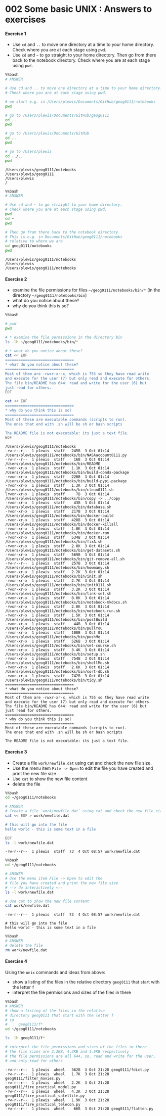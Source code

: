 # 002 Some basic UNIX : Answers to exercises

#### Exercise 1

* Use `cd` and `..` to move one directory at a time to your home directory. Check where you are at each stage using `pwd`.
* Use `cd` and `~` to go straight to your home directory. Then go from there back to the notebook directory. Check where you are at each stage using `pwd`.


```bash
%%bash
# ANSWER

# Use cd and .. to move one directory at a time to your home directory. 
# Check where you are at each stage using pwd.

# we start e.g. in /Users/plewis/Documents/GitHub/geog0111/notebooks
pwd

# go to /Users/plewis/Documents/GitHub/geog0111
cd ..
pwd

# go to /Users/plewis/Documents/GitHub
cd ..
pwd

# go to /Users/plewis
cd ../..
pwd
```

    /Users/plewis/geog0111/notebooks
    /Users/plewis/geog0111
    /Users/plewis
    /



```bash
%%bash
# ANSWER

# Use cd and ~ to go straight to your home directory. 
# Check where you are at each stage using pwd.
pwd
cd ~
pwd

# Then go from there back to the notebook directory. 
# This is e.g. in Documents/GitHub/geog0111/notebooks
# relative to where we are
cd geog0111/notebooks
pwd
```

    /Users/plewis/geog0111/notebooks
    /Users/plewis
    /Users/plewis/geog0111/notebooks


#### Exercise 2

* examine the file permissions for files `~/geog0111/notebooks/bin/*` (in the directory `~/geog0111/notebooks/bin`)
* what do you notice about these? 
* why do you think this is so?


```bash
%%bash

# pwd
pwd

# * examine the file permissions in the directory bin
ls -lh ~/geog0111/notebooks/bin/*

# * what do you notice about these?
cat << EOF
===============================
* what do you notice about these?
===============================
Most of them are -rwxr-xr-x, which is 755 so they have read write 
and execute for the user (7) but only read and execute for others.
The file bin/README has 644: read and write for the user (6) but
just read for others.
EOF

cat << EOF
===============================
* why do you think this is so?
===============================
Most of these are executable commands (scripts to run).
The ones that end with .sh will be sh or bash scripts

The README file is not executable: its just a text file.
EOF
```

    /Users/plewis/geog0111/notebooks
    -rw-r--r--  1 plewis  staff   245B  3 Oct 01:14 /Users/plewis/geog0111/notebooks/bin/NASAaccount0111.py
    -rw-r--r--  1 plewis  staff    16B  3 Oct 01:14 /Users/plewis/geog0111/notebooks/bin/README
    -rwxr-xr-x  1 plewis  staff   1.1K  3 Oct 01:14 /Users/plewis/geog0111/notebooks/bin/build-conda-package
    -rwxr-xr-x  1 plewis  staff   220B  3 Oct 01:14 /Users/plewis/geog0111/notebooks/bin/build-pypi-package
    -rwxr-xr-x  1 plewis  staff   1.3K  3 Oct 01:14 /Users/plewis/geog0111/notebooks/bin/clean0111.sh
    lrwxr-xr-x  1 plewis  staff     7B  3 Oct 01:14 /Users/plewis/geog0111/notebooks/bin/copy -> ../copy
    -rwxr-xr-x  1 plewis  staff    43B  3 Oct 01:14 /Users/plewis/geog0111/notebooks/bin/database.sh
    -rwxr-xr-x  1 plewis  staff   217B  3 Oct 01:14 /Users/plewis/geog0111/notebooks/bin/docker-build
    -rwxr-xr-x  1 plewis  staff   428B  3 Oct 01:14 /Users/plewis/geog0111/notebooks/bin/docker-killall
    -rwxr-xr-x  1 plewis  staff   1.0K  3 Oct 01:14 /Users/plewis/geog0111/notebooks/bin/docker-run
    -rwxr-xr-x  1 plewis  staff   534B  3 Oct 01:14 /Users/plewis/geog0111/notebooks/bin/fixA.sh
    -rwxr-xr-x  1 plewis  staff   2.0K  3 Oct 01:14 /Users/plewis/geog0111/notebooks/bin/get-datasets.sh
    -rwxr-xr-x  1 plewis  staff   569B  3 Oct 01:14 /Users/plewis/geog0111/notebooks/bin/git-remove-all.sh
    -rw-r--r--  1 plewis  staff   257B  3 Oct 01:14 /Users/plewis/geog0111/notebooks/bin/howmany.sh
    -rwxr-xr-x  1 plewis  staff   2.2K  3 Oct 01:14 /Users/plewis/geog0111/notebooks/bin/init.sh
    -rwxr-xr-x  1 plewis  staff   2.7K  3 Oct 01:14 /Users/plewis/geog0111/notebooks/bin/init0111.sh
    -rwxr-xr-x  1 plewis  staff   3.2K  3 Oct 01:14 /Users/plewis/geog0111/notebooks/bin/link-set.sh
    -rwxr-xr-x  1 plewis  staff   8.0K  3 Oct 01:14 /Users/plewis/geog0111/notebooks/bin/notebook-mkdocs.sh
    -rwxr-xr-x  1 plewis  staff   2.0K  3 Oct 01:14 /Users/plewis/geog0111/notebooks/bin/notebook-run.sh
    -rwxr-xr-x  1 plewis  staff   1.5K  3 Oct 01:14 /Users/plewis/geog0111/notebooks/bin/postBuild
    -rwxr-xr-x  1 plewis  staff    44B  3 Oct 01:14 /Users/plewis/geog0111/notebooks/bin/pullYou
    -rwxr-xr-x  1 plewis  staff   100B  3 Oct 01:14 /Users/plewis/geog0111/notebooks/bin/pushMe
    -rwxr-xr-x  1 plewis  staff   526B  3 Oct 01:14 /Users/plewis/geog0111/notebooks/bin/set-course.sh
    -rwxr-xr-x  1 plewis  staff   3.4K  3 Oct 01:14 /Users/plewis/geog0111/notebooks/bin/setup.sh
    -rwxr-xr-x  1 plewis  staff   754B  3 Oct 01:14 /Users/plewis/geog0111/notebooks/bin/shellMe.sh
    -rwxr-xr-x  1 plewis  staff   2.6K  3 Oct 01:14 /Users/plewis/geog0111/notebooks/bin/sort-db.sh
    -rwxr-xr-x  1 plewis  staff   742B  3 Oct 01:14 /Users/plewis/geog0111/notebooks/bin/tidy.sh
    ===============================
    * what do you notice about these?
    ===============================
    Most of them are -rwxr-xr-x, which is 755 so they have read write 
    and execute for the user (7) but only read and execute for others.
    The file bin/README has 644: read and write for the user (6) but
    just read for others.
    ===============================
    * why do you think this is so?
    ===============================
    Most of these are executable commands (scripts to run).
    The ones that end with .sh will be sh or bash scripts
    
    The README file is not executable: its just a text file.


#### Exercise 3

* Create a file `work/newfile.dat` using cat and check the new file size.
* Use the menu item `File -> Open` to edit the file you have created and print the new file size
* Use `cat` to show the new file content
* delete the file


```bash
%%bash
cd ~/geog0111/notebooks

# ANSWER
# Create a file `work/newfile.dat` using cat and check the new file size.
cat << EOF > work/newfile.dat

# this will go into the file
hello world - this is some text in a file

EOF
ls -l work/newfile.dat
```

    -rw-r--r--  1 plewis  staff  73  4 Oct 08:57 work/newfile.dat



```bash
%%bash
cd ~/geog0111/notebooks

# ANSWER
# Use the menu item File -> Open to edit the 
# file you have created and print the new file size
# --> do interactively <--
ls -l work/newfile.dat

# Use cat to show the new file content
cat work/newfile.dat
```

    -rw-r--r--  1 plewis  staff  73  4 Oct 08:57 work/newfile.dat
    
    # this will go into the file
    hello world - this is some text in a file
    



```bash
%%bash
# ANSWER
# delete the file
rm work/newfile.dat
```

#### Exercise 4

Using the `unix` commands and ideas from above:

* show a listing of the files in the relative directory `geog0111` that start with the letter `f`
* interpret the file permissions and sizes of the files in there


```bash
%%bash
# ANSWER
# show a listing of the files in the relative 
# directory geog0111 that start with the letter f
# so
#     geog0111/f*
cd ~/geog0111/notebooks

ls -lh geog0111/f*

# interpret the file permissions and sizes of the files in there
# the file sizes are 2.2KB, 4.3KB and 1.9KB respectively
# the file permissions are all 644, so, read and write for the user, 
# and only read for others
```

    -rw-r--r--  1 plewis  wheel   362B  3 Oct 21:28 geog0111/fdict.py
    -rw-r--r--  1 plewis  wheel   1.7K  3 Oct 21:28 geog0111/filter_movies.py
    -rw-r--r--  1 plewis  wheel   2.2K  3 Oct 21:28 geog0111/fire_practical_model.py
    -rw-r--r--  1 plewis  wheel   4.3K  3 Oct 21:28 geog0111/fire_practical_satellite.py
    -rw-r--r--  1 plewis  wheel   1.9K  3 Oct 21:28 geog0111/fire_practical_telecon.py
    -rw-r--r--  1 plewis  wheel    66B  3 Oct 21:28 geog0111/flatten.py

